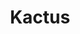 ---
title: Kactus
intro: Manage changes, document work and keep your team in sync.
linkurl: http://www.kactus.io
category:
- Design version control
logo: "kactus.png"
---